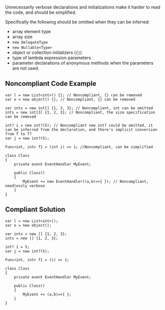 
Unnecessarily verbose declarations and initializations make it harder to read the code, and should be simplified.

Specifically the following should be omitted when they can be inferred:

- array element type
- array size
- `new DelegateType`
- `new Nullable<Type>`
- object or collection initializers (`{}`)
- type of lambda expression parameters
- parameter declarations of anonymous methods when the parameters are not used.


## Noncompliant Code Example


    var l = new List<int>() {}; // Noncompliant, {} can be removed
    var o = new object() {}; // Noncompliant, {} can be removed
    
    var ints = new int[] {1, 2, 3}; // Noncompliant, int can be omitted
    ints = new int[3] {1, 2, 3}; // Noncompliant, the size specification can be removed
    
    int? i = new int?(5); // Noncompliant new int? could be omitted, it can be inferred from the declaration, and there's implicit conversion from T to T?
    var j = new int?(5);
    
    Func<int, int> f1 = (int i) => 1; //Noncompliant, can be simplified
    
    class Class
    {
        private event EventHandler MyEvent;
    
        public Class()
        {
            MyEvent += new EventHandler((a,b)=>{ }); // Noncompliant, needlessly verbose
        }
    }


## Compliant Solution


    var l = new List<int>();
    var o = new object();
    
    var ints = new [] {1, 2, 3};
    ints = new [] {1, 2, 3};
    
    int? i = 5;
    var j = new int?(5);
    
    Func<int, int> f1 = (i) => 1;
    
    class Class
    {
        private event EventHandler MyEvent;
    
        public Class()
        {
            MyEvent += (a,b)=>{ };
        }
    }

